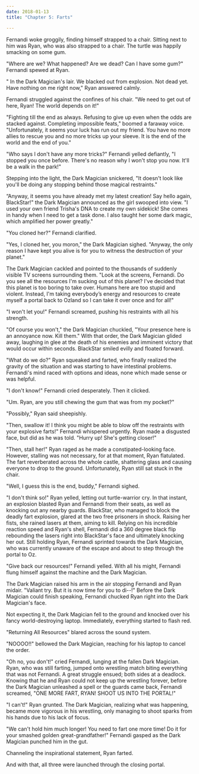```yaml
---
date: 2018-01-13
title: "Chapter 5: Farts"

---
```


Fernandi woke groggily, finding himself strapped to a chair. Sitting next to him was Ryan, who was also strapped to a chair. The turtle was happily smacking on some gum.

"Where are we? What happened? Are we dead? Can I have some gum?" Fernandi spewed at Ryan.

" In the Dark Magician's lair.  We blacked out from explosion. Not dead yet. Have nothing on me right now," Ryan answered calmly.

Fernandi struggled against the confines of his chair.  "We need to get out of here, Ryan! The world depends on it!"

"Fighting till the end as always. Refusing to give up even when the odds are stacked against. Completing impossible feats," boomed a faraway voice. "Unfortunately, it seems your luck has run out my friend. You have no more allies to rescue you and no more tricks up your sleeve. It is the end of the world and the end of you."

"Who says I don't have any more tricks?" Fernandi yelled defiantly, "I stopped you once before. There's no reason why I won't stop you now. It'll be a walk in the park!"

Stepping into the light, the Dark Magician snickered, "It doesn't look like you'll be doing any stopping behind those magical restraints."

“Anyway, it seems you have already met my latest creation! Say hello again, BlackStar!" the Dark Magician announced as the girl swooped into view. "I used your own friend Trisha's DNA to create my own sidekick! She comes in handy when I need to get a task done. I also taught her some dark magic, which amplified her power greatly."

"You cloned her?" Fernandi clarified.

"Yes, I cloned her, you moron," the Dark Magician sighed. "Anyway, the only reason I have kept you alive is for you to witness the destruction of your planet."

The Dark Magician cackled and pointed to the thousands of suddenly visible TV screens surrounding them. "Look at the screens, Fernandi. Do you see all the resources I'm sucking out of this planet? I've decided that this planet is too boring to take over. Humans here are too stupid and violent. Instead, I'm taking everybody’s energy and resources to create myself a portal back to Ozland so I can take it over once and for all!"

"I won't let you!" Fernandi screamed, pushing his restraints with all his strength.

"Of course you won't," the Dark Magician chuckled, "Your presence here is an annoyance now. Kill them." With that order, the Dark Magician glided away, laughing in glee at the death of his enemies and imminent victory that would occur within seconds. BlackStar smiled evilly and floated forward.

"What do we do?" Ryan squeaked and farted, who finally realized the gravity of the situation and was starting to have intestinal problems. Fernandi's mind raced with options and ideas, none which made sense or was helpful.

"I don't know!" Fernandi cried desperately. Then it clicked.

"Um. Ryan, are you still chewing the gum that was from my pocket?"

"Possibly," Ryan said sheepishly.

"Then, swallow it! I think you might be able to blow off the restraints with your explosive farts!" Fernandi whispered urgently. Ryan made a disgusted face, but did as he was told. "Hurry up! She's getting closer!"

"Then, stall her!" Ryan raged as he made a constipated-looking face. However, stalling was not necessary, for at that moment, Ryan flatulated. The fart reverberated across the whole castle, shattering glass and causing everyone to drop to the ground. Unfortunately, Ryan still sat stuck in the chair.

"Well, I guess this is the end, buddy," Fernandi sighed.

"I don't think so!" Ryan yelled, letting out turtle-warrior cry. In that instant, an explosion blasted Ryan and Fernandi from their seats, as well as knocking out any nearby guards. BlackStar, who managed to block the deadly fart explosion, glared at the two free prisoners in shock. Raising her fists, she rained lasers at them, aiming to kill. Relying on his incredible reaction speed and Ryan's shell, Fernandi did a 360 degree black flip rebounding the lasers right into BlackStar's face and ultimately knocking her out. Still holding Ryan, Fernandi sprinted towards the Dark Magician, who was currently unaware of the escape and about to step through the portal to Oz.

"Give back our resources!" Fernandi yelled. With all his might, Fernandi flung himself against the machine and the Dark Magician.

The Dark Magician raised his arm in the air stopping Fernandi and Ryan midair. "Valiant try. But it is now time for you to di--!" Before the Dark Magician could finish speaking, Fernandi chucked Ryan right into the Dark Magician's face.

Not expecting it, the Dark Magician fell to the ground and knocked over his fancy world-destroying laptop. Immediately, everything started to flash red.

"Returning All Resources" blared across the sound system.  

"NOOOO!!" bellowed the Dark Magician, reaching for his laptop to cancel the order.

"Oh no, you don't!" cried Fernandi, lunging at the fallen Dark Magician. Ryan, who was still farting, jumped onto wrestling match biting everything that was not Fernandi. A great struggle ensued; both sides at a deadlock. Knowing that he and Ryan could not keep up the wrestling forever, before the Dark Magician unleashed a spell or the guards came back, Fernandi screamed, "ONE MORE FART, RYAN! SHOOT US INTO THE PORTAL!"

"I can't!" Ryan grunted. The Dark Magician, realizing what was happening, became more vigorous in his wrestling, only managing to shoot sparks from his hands due to his lack of focus.

"We can't hold him much longer! You need to fart one more time! Do it for your smashed golden great-grandfather!" Fernandi gasped as the Dark Magician punched him in the gut.

Channeling the inspirational statement, Ryan farted.

And with that, all three were launched through the closing portal.
